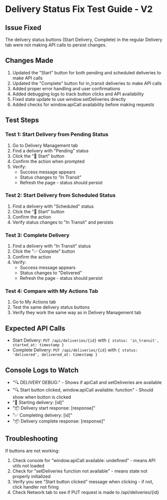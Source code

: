 # Delivery Status Fix Test Guide - V2

## Issue Fixed
The delivery status buttons (Start Delivery, Complete) in the regular Delivery tab were not making API calls to persist changes.

## Changes Made
1. Updated the "Start" button for both pending and scheduled deliveries to make API calls
2. Updated the "Complete" button for in_transit deliveries to make API calls
3. Added proper error handling and user confirmations
4. Added debugging logs to track button clicks and API availability
5. Fixed state update to use window.setDeliveries directly
6. Added checks for window.apiCall availability before making requests

## Test Steps

### Test 1: Start Delivery from Pending Status
1. Go to Delivery Management tab
2. Find a delivery with "Pending" status
3. Click the "🚚 Start" button
4. Confirm the action when prompted
5. Verify:
   - Success message appears
   - Status changes to "In Transit"
   - Refresh the page - status should persist

### Test 2: Start Delivery from Scheduled Status
1. Find a delivery with "Scheduled" status
2. Click the "🚚 Start" button
3. Confirm the action
4. Verify status changes to "In Transit" and persists

### Test 3: Complete Delivery
1. Find a delivery with "In Transit" status
2. Click the "✅ Complete" button
3. Confirm the action
4. Verify:
   - Success message appears
   - Status changes to "Delivered"
   - Refresh the page - status should persist

### Test 4: Compare with My Actions Tab
1. Go to My Actions tab
2. Test the same delivery status buttons
3. Verify they work the same way as in Delivery Management tab

## Expected API Calls
- Start Delivery: `PUT /api/deliveries/{id}` with `{ status: 'in_transit', started_at: timestamp }`
- Complete Delivery: `PUT /api/deliveries/{id}` with `{ status: 'delivered', delivered_at: timestamp }`

## Console Logs to Watch
- "🔍 DELIVERY DEBUG:" - Shows if apiCall and setDeliveries are available
- "🔍 Start button clicked, window.apiCall available: function" - Should show when button is clicked
- "🚚 Starting delivery: [id]"
- "📦 Delivery start response: [response]"
- "✅ Completing delivery: [id]"
- "📦 Delivery complete response: [response]"

## Troubleshooting
If buttons are not working:
1. Check console for "window.apiCall available: undefined" - means API utils not loaded
2. Check for "setDeliveries function not available" - means state not properly initialized
3. Verify you see "Start button clicked" message when clicking - if not, click handler not firing
4. Check Network tab to see if PUT request is made to /api/deliveries/{id}